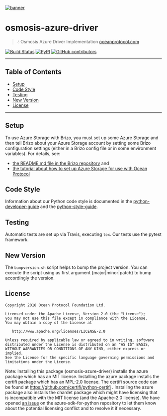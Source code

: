 [![banner](https://raw.githubusercontent.com/oceanprotocol/art/master/github/repo-banner%402x.png)](https://oceanprotocol.com)

# osmosis-azure-driver

> 💧 Osmosis Azure Driver Implementation
> [oceanprotocol.com](https://oceanprotocol.com)

[![Build Status](https://travis-ci.com/oceanprotocol/osmosis-azure-driver.svg)](https://travis-ci.com/oceanprotocol/osmosis-azure-driver)
[![PyPI](https://img.shields.io/pypi/v/osmosis-azure-driver.svg)](https://pypi.org/project/osmosis-azure-driver/)
[![GitHub contributors](https://img.shields.io/github/contributors/oceanprotocol/osmosis-azure-driver.svg)](https://github.com/oceanprotocol/osmosis-azure-driver/graphs/contributors)

---

## Table of Contents

- [Setup](#setup)
- [Code Style](#code-style)
- [Testing](#testing)
- [New Version](#new-version)
- [License](#license)

---

## Setup

To use Azure Storage with Brizo, you must set up some Azure Storage and then tell Brizo about your Azure Storage account by setting some Brizo configuration settings (either in a Brizo config file or in some environment variables). For details, see:

- [the README.md file in the Brizo repository](https://github.com/oceanprotocol/brizo/blob/develop/README.md) and
- [the tutorial about how to set up Azure Storage for use with Ocean Protocol](https://docs.oceanprotocol.com/tutorials/azure-for-brizo/)

## Code Style

Information about our Python code style is documented in the [python-developer-guide](https://github.com/oceanprotocol/dev-ocean/blob/master/doc/development/python-developer-guide.md)
and the [python-style-guide](https://github.com/oceanprotocol/dev-ocean/blob/master/doc/development/python-style-guide.md).

## Testing

Automatic tests are set up via Travis, executing `tox`.
Our tests use the pytest framework.

## New Version

The `bumpversion.sh` script helps to bump the project version. You can execute the script using as first argument {major|minor|patch} to bump accordingly the version.

## License

```text
Copyright 2018 Ocean Protocol Foundation Ltd.

Licensed under the Apache License, Version 2.0 (the "License");
you may not use this file except in compliance with the License.
You may obtain a copy of the License at

   http://www.apache.org/licenses/LICENSE-2.0

Unless required by applicable law or agreed to in writing, software
distributed under the License is distributed on an "AS IS" BASIS,
WITHOUT WARRANTIES OR CONDITIONS OF ANY KIND, either express or implied.
See the License for the specific language governing permissions and
limitations under the License.
```

Note: Installing this package (osmosis-azure-driver) installs the azure package which has an MIT license. Installing the azure package installs the certifi package which has an MPL-2.0 license. The certifi source code can be found at https://github.com/certifi/python-certifi . Installing the azure package also installs the chardet package which might have licensing that is incompatible with the MIT license (and the Apache-2.0 license). We have opened [an issue](https://github.com/Azure/azure-sdk-for-python/issues/4671) on the azure-sdk-for-python repository to let them know about the potential licensing conflict and to resolve it if necessary.
